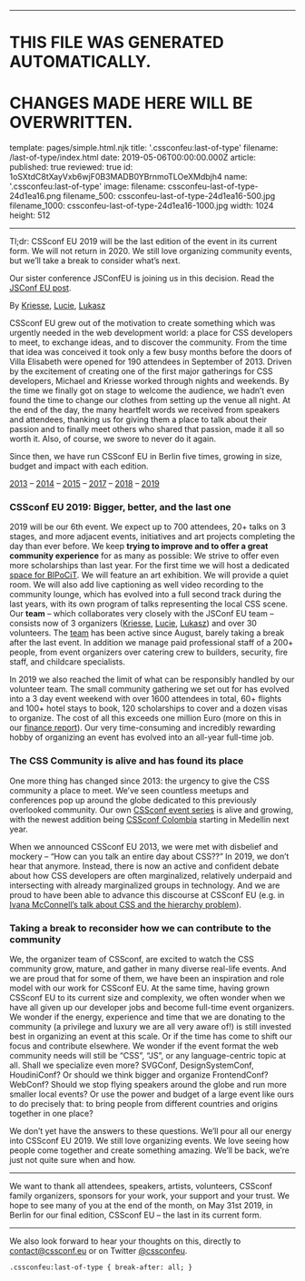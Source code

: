 ----

# THIS FILE WAS GENERATED AUTOMATICALLY.
# CHANGES MADE HERE WILL BE OVERWRITTEN.

template: pages/simple.html.njk
title: '.cssconfeu:last-of-type'
filename: /last-of-type/index.html
date: 2019-05-06T00:00:00.000Z
article:
  published: true
  reviewed: true
  id: 1oSXtdC8tXayVxb6wjF0B3MADB0YBrnmoTLOeXMdbjh4
  name: '.cssconfeu:last-of-type'
  image:
    filename: cssconfeu-last-of-type-24d1ea16.png
    filename_500: cssconfeu-last-of-type-24d1ea16-500.jpg
    filename_1000: cssconfeu-last-of-type-24d1ea16-1000.jpg
    width: 1024
    height: 512

----


<p class=copy--max>Tl;dr: CSSconf EU 2019 will be the last edition of the event
in its current form. We will not return in 2020. We still love organizing
community events, but we’ll take a break to consider what’s next.</p>

Our sister conference JSConfEU is joining us in this decision. Read the [JSConf
EU post](https://2019.jsconf.eu/an-update/).

<p class=copy--mini>By <a href=https://twitter.com/kriesse>Kriesse</a>, <a
href=https://twitter.com/autofocus>Lucie</a>, <a
href=https://twitter.com/lukaszklis>Lukasz</a></p>

CSSconf EU grew out of the motivation to create something which was urgently
needed in the web development world: a place for CSS developers to meet, to
exchange ideas, and to discover the community. From the time that idea was
conceived it took only a few busy months before the doors of Villa Elisabeth
were opened for 190 attendees in September of 2013. Driven by the excitement of
creating one of the first major gatherings for CSS developers, Michael and
Kriesse worked through nights and weekends. By the time we finally got on stage
to welcome the audience, we hadn’t even found the time to change our clothes
from setting up the venue all night. At the end of the day, the many heartfelt
words we received from speakers and attendees, thanking us for giving them a
place to talk about their passion and to finally meet others who shared that
passion, made it all so worth it. Also, of course, we swore to never do it
again.

Since then, we have run CSSconf EU in Berlin five times, growing in size,
budget and impact with each edition.

[2013](https://2013.cssconf.eu/) – [2014](http://2014.cssconf.eu/) –
[2015](http://2015.cssconf.eu/) – [2017](https://2017.cssconf.eu/) –
[2018](https://2018.cssconf.eu/) – [2019](https://2019.cssconf.eu/)

### CSSconf EU 2019: Bigger, better, and the last one

2019 will be our 6th event. We expect up to 700 attendees, 20+ talks on 3
stages, and more adjacent events, initiatives and art projects completing the
day than ever before. 
We keep **trying to improve and to offer a great community experience** for as
many as possible: We strive to offer even more scholarships than last year. For
the first time we will host a dedicated [space for
BIPoCiT](https://2019.cssconf.eu/bipocit-space/). We will feature an art
exhibition. We will provide a quiet room. We will also add live captioning as
well video recording to the community lounge, which has evolved into a full
second track during the last years, with its own program of talks representing
the local CSS scene.
Our **team** – which collaborates very closely with the JSConf EU team –
consists now of 3 organizers ([Kriesse](https://twitter.com/kriesse),
[Lucie](https://twitter.com/autofocus),
[Lukasz](https://twitter.com/lukaszklis)) and over 30 volunteers. The
[team](https://2019.cssconf.eu/team/) has been active since August, barely
taking a break after the last event. In addition we manage paid professional
staff of a 200+ people, from event organizers over catering crew to builders,
security, fire staff, and childcare specialists.

In 2019 we also reached the limit of what can be responsibly handled by our
volunteer team. The small community gathering we set out for has evolved into a
3 day event weekend with over 1600 attendees in total, 60+ flights and 100+
hotel stays to book, 120 scholarships to cover and a dozen visas to organize.
The cost of all this exceeds one million Euro (more on this in our [finance
report](https://2019.jsconf.eu/news/the-jsconf-cssconf-eu-finances/)). Our very
time-consuming and incredibly rewarding hobby of organizing an event has
evolved into an all-year full-time job.

### The CSS Community is alive and has found its place

One more thing has changed since 2013: the urgency to give the CSS community a
place to meet.
We’ve seen countless meetups and conferences pop up around the globe dedicated
to this previously overlooked community. Our own [CSSconf event
series](http://cssconf.org/) is alive and growing, with the newest addition
being [CSSconf Colombia](https://twitter.com/cssconfco) starting in Medellin
next year. 

When we announced CSSconf EU 2013, we were met with disbelief and mockery –
“How can you talk an entire day about CSS??” In 2019, we don’t hear that
anymore. Instead, there is now an active and confident debate about how CSS
developers are often marginalized, relatively underpaid and intersecting with
already marginalized groups in technology. And we are proud to have been able
to advance this discourse at CSSconf EU (e.g. in [Ivana McConnell’s talk about
CSS and the hierarchy
problem](https://www.youtube.com/watch?v=afAc75d02U0&list=PL37ZVnwpeshF0XmpjKBJ3-0kvr3b5ZpJR&index=3&t=12s)).

### Taking a break to reconsider how we can contribute to the community

We, the organizer team of CSSconf, are excited to watch the CSS community grow,
mature, and gather in many diverse real-life events. And we are proud that for
some of them, we have been an inspiration and role model with our work for
CSSconf EU.
At the same time, having grown CSSconf EU to its current size and complexity,
we often wonder when we have all given up our developer jobs and become
full-time event organizers. We wonder if the energy, experience and time that
we are donating to the community (a privilege and luxury we are all very aware
of!) is still invested best in organizing an event at this scale. Or if the
time has come to shift our focus and contribute elsewhere. We wonder if the
event format the web community needs will still be “CSS”, “JS”, or any
language-centric topic at all. Shall we specialize even more? SVGConf,
DesignSystemConf, HoudiniConf? Or should we think bigger and organize
FrontendConf? WebConf? Should we stop flying speakers around the globe and run
more smaller local events? Or use the power and budget of a large event like
ours to do precisely that: to bring people from different countries and origins
together in one place?

We don’t yet have the answers to these questions. We’ll pour all our energy
into CSSconf EU 2019. We still love organizing events. We love seeing how
people come together and create something amazing. We’ll be back, we’re just
not quite sure when and how.

***

We want to thank all attendees, speakers, artists, volunteers, CSSconf family
organizers, sponsors for your work, your support and your trust. We hope to see
many of you at the end of the month, on May 31st 2019, in Berlin for our final
edition, CSSconf EU – the last in its current form.

***

We also look forward to hear your thoughts on this, directly to
[contact@cssconf.eu](mailto:contact@cssconf.eu) or on Twitter
[@cssconfeu](https://twitter.com/cssconfeu).

```
.cssconfeu:last-of-type { break-after: all; }
```
